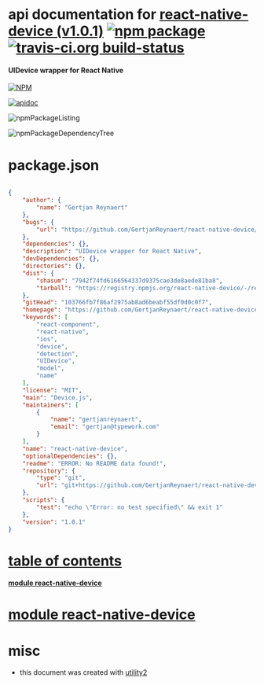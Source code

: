 # api documentation for  [react-native-device (v1.0.1)](https://github.com/GertjanReynaert/react-native-device#readme)  [![npm package](https://img.shields.io/npm/v/npmdoc-react-native-device.svg?style=flat-square)](https://www.npmjs.org/package/npmdoc-react-native-device) [![travis-ci.org build-status](https://api.travis-ci.org/npmdoc/node-npmdoc-react-native-device.svg)](https://travis-ci.org/npmdoc/node-npmdoc-react-native-device)
#### UIDevice wrapper for React Native

[![NPM](https://nodei.co/npm/react-native-device.png?downloads=true)](https://www.npmjs.com/package/react-native-device)

[![apidoc](https://npmdoc.github.io/node-npmdoc-react-native-device/build/screenCapture.buildNpmdoc.browser._2Fhome_2Ftravis_2Fbuild_2Fnpmdoc_2Fnode-npmdoc-react-native-device_2Ftmp_2Fbuild_2Fapidoc.html.png)](https://npmdoc.github.io/node-npmdoc-react-native-device/build/apidoc.html)

![npmPackageListing](https://npmdoc.github.io/node-npmdoc-react-native-device/build/screenCapture.npmPackageListing.svg)

![npmPackageDependencyTree](https://npmdoc.github.io/node-npmdoc-react-native-device/build/screenCapture.npmPackageDependencyTree.svg)



# package.json

```json

{
    "author": {
        "name": "Gertjan Reynaert"
    },
    "bugs": {
        "url": "https://github.com/GertjanReynaert/react-native-device/issues"
    },
    "dependencies": {},
    "description": "UIDevice wrapper for React Native",
    "devDependencies": {},
    "directories": {},
    "dist": {
        "shasum": "7942f74fd6166564337d9375cae3de8aede81ba8",
        "tarball": "https://registry.npmjs.org/react-native-device/-/react-native-device-1.0.1.tgz"
    },
    "gitHead": "103766fb7f86af2975ab8ad6beabf55df0d0c0f7",
    "homepage": "https://github.com/GertjanReynaert/react-native-device#readme",
    "keywords": [
        "react-component",
        "react-native",
        "ios",
        "device",
        "detection",
        "UIDevice",
        "model",
        "name"
    ],
    "license": "MIT",
    "main": "Device.js",
    "maintainers": [
        {
            "name": "gertjanreynaert",
            "email": "gertjan@typework.com"
        }
    ],
    "name": "react-native-device",
    "optionalDependencies": {},
    "readme": "ERROR: No README data found!",
    "repository": {
        "type": "git",
        "url": "git+https://github.com/GertjanReynaert/react-native-device.git"
    },
    "scripts": {
        "test": "echo \"Error: no test specified\" && exit 1"
    },
    "version": "1.0.1"
}
```



# <a name="apidoc.tableOfContents"></a>[table of contents](#apidoc.tableOfContents)

#### [module react-native-device](#apidoc.module.react-native-device)



# <a name="apidoc.module.react-native-device"></a>[module react-native-device](#apidoc.module.react-native-device)



# misc
- this document was created with [utility2](https://github.com/kaizhu256/node-utility2)
